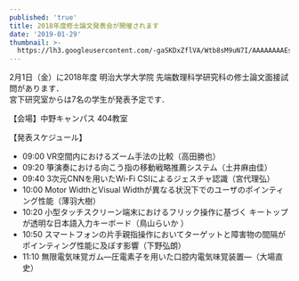 ```yaml
---
published: 'true'
title: 2018年度修士論文発表会が開催されます
date: '2019-01-29'
thumbnail: >-
  https://lh3.googleusercontent.com/-gaSKDxZflVA/Wtb8sM9uN7I/AAAAAAAAEs0/iVSPaS11S7MdZcFmYRlrsxiwSBEGTFcFACE0YBhgL/member_m2_2018.jpg
---
```

2月1日（金）に2018年度 明治大学大学院 先端数理科学研究科の修士論文面接試問があります．  
宮下研究室からは7名の学生が発表予定です．

【会場】中野キャンパス 404教室 

【発表スケジュール】
- 09:00 VR空間内におけるズーム手法の比較（高田勝也）
- 09:20 箏演奏における向こう指の移動戦略推薦システム（土井麻由佳）
- 09:40 3次元CNNを用いたWi-Fi CSIによるジェスチャ認識（宮代理弘）
- 10:00 Motor WidthとVisual Widthが異なる状況下でのユーザのポインティング性能（薄羽大樹）
- 10:20 小型タッチスクリーン端末におけるフリック操作に基づくキートップが透明な日本語入力キーボード（鳥山らいか ）
- 10:50 スマートフォンの片手親指操作においてターゲットと障害物の間隔がポインティング性能に及ぼす影響（下野弘朗）
- 11:10 無限電気味覚ガム―圧電素子を用いた口腔内電気味覚装置―（大場直史）
